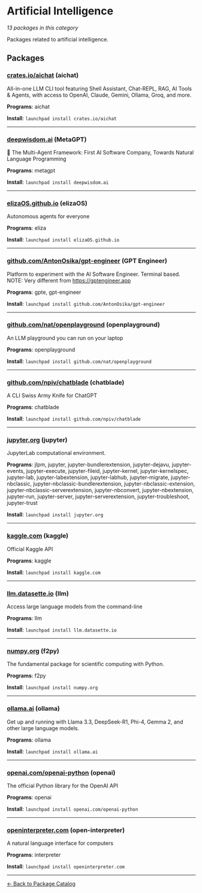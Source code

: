 # Artificial Intelligence

*13 packages in this category*

Packages related to artificial intelligence.

## Packages

### [crates.io/aichat](../packages/crates.io/aichat/index.md) (aichat)

All-in-one LLM CLI tool featuring Shell Assistant, Chat-REPL, RAG, AI Tools & Agents, with access to OpenAI, Claude, Gemini, Ollama, Groq, and more.

**Programs**: aichat

**Install**: `launchpad install crates.io/aichat`

---

### [deepwisdom.ai](../packages/deepwisdom.ai/index.md) (MetaGPT)

🌟 The Multi-Agent Framework: First AI Software Company, Towards Natural Language Programming

**Programs**: metagpt

**Install**: `launchpad install deepwisdom.ai`

---

### [elizaOS.github.io](../packages/elizaOS.github.io/index.md) (elizaOS)

Autonomous agents for everyone

**Programs**: eliza

**Install**: `launchpad install elizaOS.github.io`

---

### [github.com/AntonOsika/gpt-engineer](../packages/github.com/AntonOsika/gpt-engineer.md) (GPT Engineer)

Platform to experiment with the AI Software Engineer. Terminal based. NOTE: Very different from https://gptengineer.app

**Programs**: gpte, gpt-engineer

**Install**: `launchpad install github.com/AntonOsika/gpt-engineer`

---

### [github.com/nat/openplayground](../packages/github.com/nat/openplayground.md) (openplayground)

An LLM playground you can run on your laptop

**Programs**: openplayground

**Install**: `launchpad install github.com/nat/openplayground`

---

### [github.com/npiv/chatblade](../packages/github.com/npiv/chatblade.md) (chatblade)

A CLI Swiss Army Knife for ChatGPT

**Programs**: chatblade

**Install**: `launchpad install github.com/npiv/chatblade`

---

### [jupyter.org](../packages/jupyter.org/index.md) (jupyter)

JupyterLab computational environment.

**Programs**: jlpm, jupyter, jupyter-bundlerextension, jupyter-dejavu, jupyter-events, jupyter-execute, jupyter-fileid, jupyter-kernel, jupyter-kernelspec, jupyter-lab, jupyter-labextension, jupyter-labhub, jupyter-migrate, jupyter-nbclassic, jupyter-nbclassic-bundlerextension, jupyter-nbclassic-extension, jupyter-nbclassic-serverextension, jupyter-nbconvert, jupyter-nbextension, jupyter-run, jupyter-server, jupyter-serverextension, jupyter-troubleshoot, jupyter-trust

**Install**: `launchpad install jupyter.org`

---

### [kaggle.com](../packages/kaggle.com/index.md) (kaggle)

Official Kaggle API

**Programs**: kaggle

**Install**: `launchpad install kaggle.com`

---

### [llm.datasette.io](../packages/llm.datasette.io/index.md) (llm)

Access large language models from the command-line

**Programs**: llm

**Install**: `launchpad install llm.datasette.io`

---

### [numpy.org](../packages/numpy.org/index.md) (f2py)

The fundamental package for scientific computing with Python.

**Programs**: f2py

**Install**: `launchpad install numpy.org`

---

### [ollama.ai](../packages/ollama.ai/index.md) (ollama)

Get up and running with Llama 3.3, DeepSeek-R1, Phi-4, Gemma 2, and other large language models.

**Programs**: ollama

**Install**: `launchpad install ollama.ai`

---

### [openai.com/openai-python](../packages/openai.com/openai-python/index.md) (openai)

The official Python library for the OpenAI API

**Programs**: openai

**Install**: `launchpad install openai.com/openai-python`

---

### [openinterpreter.com](../packages/openinterpreter.com/index.md) (open-interpreter)

A natural language interface for computers

**Programs**: interpreter

**Install**: `launchpad install openinterpreter.com`

---

[← Back to Package Catalog](../package-catalog.md)
